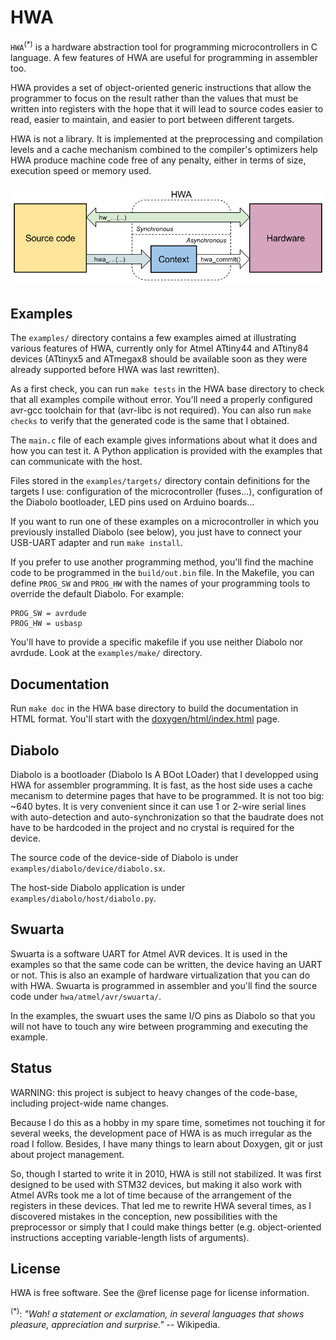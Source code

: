 
HWA
===

`HWA`<sup>(*)</sup> is a hardware abstraction tool for programming
microcontrollers in C language. A few features of HWA are useful for programming
in assembler too.

HWA provides a set of object-oriented generic instructions that allow the
programmer to focus on the result rather than the values that must be written
into registers with the hope that it will lead to source codes easier to read,
easier to maintain, and easier to port between different targets.

HWA is not a library. It is implemented at the preprocessing and compilation
levels and a cache mechanism combined to the compiler's optimizers help HWA
produce machine code free of any penalty, either in terms of size, execution
speed or memory used.

![](doxygen/hwa_principle.jpeg)


Examples
--------

The `examples/` directory contains a few examples aimed at illustrating various
features of HWA, currently only for Atmel ATtiny44 and ATtiny84 devices
(ATtinyx5 and ATmegax8 should be available soon as they were already supported
before HWA was last rewritten).

As a first check, you can run `make tests` in the HWA base directory to check
that all examples compile without error. You'll need a properly configured
avr-gcc toolchain for that (avr-libc is not required). You can also run `make
checks` to verify that the generated code is the same that I obtained.

The `main.c` file of each example gives informations about what it does and how
you can test it. A Python application is provided with the examples that can
communicate with the host.

Files stored in the `examples/targets/` directory contain definitions for the
targets I use: configuration of the microcontroller (fuses...), configuration of
the Diabolo bootloader, LED pins used on Arduino boards...

If you want to run one of these examples on a microcontroller in which you
previously installed Diabolo (see below), you just have to connect your USB-UART
adapter and run `make install`.

If you prefer to use another programming method, you'll find the machine code to
be programmed in the `build/out.bin` file. In the Makefile, you can define
`PROG_SW` and `PROG_HW` with the names of your programming tools to override the
default Diabolo. For example:

    PROG_SW = avrdude
    PROG_HW = usbasp

You'll have to provide a specific makefile if you use neither Diabolo nor
avrdude. Look at the `examples/make/` directory.


Documentation
-------------

Run `make doc` in the HWA base directory to build the documentation in HTML
format. You'll start with the [doxygen/html/index.html](doxygen/html/index.html)
page.


Diabolo
-------

Diabolo is a bootloader (Diabolo Is A BOot LOader) that I developped using HWA
for assembler programming. It is fast, as the host side uses a cache mecanism to
determine pages that have to be programmed. It is not too big: ~640 bytes. It is
very convenient since it can use 1 or 2-wire serial lines with auto-detection
and auto-synchronization so that the baudrate does not have to be hardcoded in
the project and no crystal is required for the device.

The source code of the device-side of Diabolo is under
`examples/diabolo/device/diabolo.sx`.

The host-side Diabolo application is under `examples/diabolo/host/diabolo.py`.


Swuarta
-------

Swuarta is a software UART for Atmel AVR devices. It is used in the examples so
that the same code can be written, the device having an UART or not. This is
also an example of hardware virtualization that you can do with HWA. Swuarta is
programmed in assembler and you'll find the source code under
`hwa/atmel/avr/swuarta/`.

In the examples, the swuart uses the same I/O pins as Diabolo so that you will
not have to touch any wire between programming and executing the example.


Status
------

WARNING: this project is subject to heavy changes of the code-base, including
project-wide name changes.

Because I do this as a hobby in my spare time, sometimes not touching it for
several weeks, the development pace of HWA is as much irregular as the road I
follow. Besides, I have many things to learn about Doxygen, git or just about
project management.

So, though I started to write it in 2010, HWA is still not stabilized. It was
first designed to be used with STM32 devices, but making it also work with Atmel
AVRs took me a lot of time because of the arrangement of the registers in these
devices. That led me to rewrite HWA several times, as I discovered mistakes in
the conception, new possibilities with the preprocessor or simply that I could
make things better (e.g. object-oriented instructions accepting variable-length
lists of arguments).


License
-------

HWA is free software. See the @ref license page for license information.

<sup>(*)</sup>: <i>"Wah! a statement or exclamation, in several languages that
shows pleasure, appreciation and surprise."</i> -- Wikipedia.
